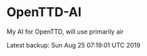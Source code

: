 # OpenTTD-AI
My AI for OpenTTD, will use primarily air

Latest backup: Sun Aug 25 07:19:01 UTC 2019
